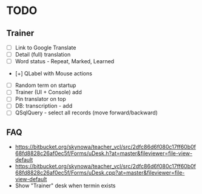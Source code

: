 # TODO

## Trainer

- [ ] Link to Google Translate
- [ ] Detail (full) translation
- [ ] Word status - Repeat, Marked, Learned
- [+] QLabel with Mouse actions
- [ ] Random term on startup
- [ ] Trainer (UI + Console) add
- [ ] Pin translator on top
- [ ] DB: transcription - add
- [ ] QSqlQuery - select all records (move forward/backward)

## FAQ

- https://bitbucket.org/skynowa/teacher_vcl/src/2dfc86d6f080c17ff60b0f68fd8828c26af0ec5f/Forms/uDesk.h?at=master&fileviewer=file-view-default
- https://bitbucket.org/skynowa/teacher_vcl/src/2dfc86d6f080c17ff60b0f68fd8828c26af0ec5f/Forms/uDesk.cpp?at=master&fileviewer=file-view-default
- Show "Trainer" desk when termin exists

